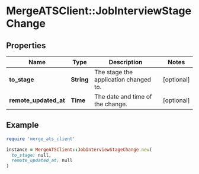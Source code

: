 # MergeATSClient::JobInterviewStageChange

## Properties

| Name | Type | Description | Notes |
| ---- | ---- | ----------- | ----- |
| **to_stage** | **String** | The stage the application changed to. | [optional] |
| **remote_updated_at** | **Time** | The date and time of the change. | [optional] |

## Example

```ruby
require 'merge_ats_client'

instance = MergeATSClient::JobInterviewStageChange.new(
  to_stage: null,
  remote_updated_at: null
)
```

